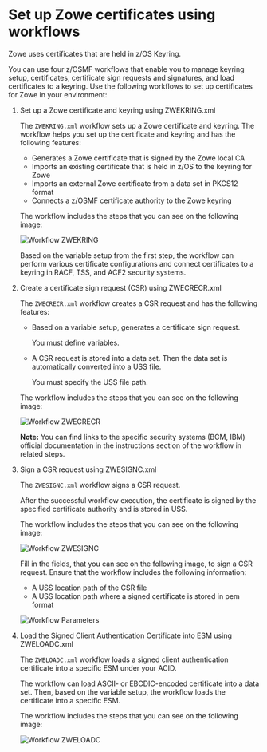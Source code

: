 # Set up Zowe certificates using workflows

Zowe uses certificates that are held in z/OS Keyring.

You can use four z/OSMF workflows that enable you to manage keyring setup, certificates, certificate sign requests and signatures, and load certificates to a keyring. Use the following workflows to set up certificates for Zowe in your environment:

1. Set up a Zowe certificate and keyring using ZWEKRING.xml

    The `ZWEKRING.xml` workflow sets up a Zowe certificate and keyring. The workflow helps you set up the certificate and keyring and has the following features:

    - Generates a Zowe certificate that is signed by the Zowe local CA
    - Imports an existing certificate that is held in z/OS to the keyring for Zowe
    - Imports an external Zowe certificate from a data set in PKCS12 format
    - Connects a z/OSMF certificate authority to the Zowe keyring

    The workflow includes the steps that you can see on the following image:

    ![Workflow ZWEKRING](/v2.6.x/images/configure/workflow-one.jpg)

     Based on the variable setup from the first step, the workflow can perform various certificate configurations and connect certificates to a keyring in RACF, TSS, and ACF2 security systems.

2. Create a certificate sign request (CSR) using ZWECRECR.xml

    The `ZWECRECR.xml` workflow creates a CSR request and has the following features:

    - Based on a variable setup, generates a certificate sign request.  

      You must define variables.

    - A CSR request is stored into a data set. Then the data set is automatically converted into a USS file.

      You must specify the USS file path.

    The workflow includes the steps that you can see on the following image:

    ![Workflow ZWECRECR](/v2.6.x/images/configure/workflow-two.jpg)

   **Note:** You can find links to the specific security systems (BCM, IBM) official documentation in the instructions section of the workflow in related steps.

3. Sign a CSR request using ZWESIGNC.xml

   The `ZWESIGNC.xml` workflow signs a CSR request.

   After the successful workflow execution, the certificate is signed by the specified certificate authority and is stored in USS.

    The workflow includes the steps that you can see on the following image:

    ![Workflow ZWESIGNC](/v2.6.x/images/configure/workflow-three.jpg)

    Fill in the fields, that you can see on the following image, to sign a CSR request. Ensure that the workflow includes the following information:

    - A USS location path of the CSR file
    - A USS location path where a signed certificate is stored in pem format

    ![Workflow Parameters](/v2.6.x/images/configure/workflow-parameters.jpg)

4. Load the Signed Client Authentication Certificate into ESM using ZWELOADC.xml

   The `ZWELOADC.xml` workflow loads a signed client authentication certificate into a specific ESM under your ACID.

   The workflow can load ASCII- or EBCDIC-encoded certificate into a data set. Then, based on the variable setup, the workflow loads the certificate into a specific ESM.

   The workflow includes the steps that you can see on the following image:

   ![Workflow ZWELOADC](/v2.6.x/images/configure/workflow-four.jpg)
